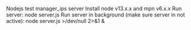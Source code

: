 Nodejs test manager_ips server
Install node v13.x.x and mpn v6.x.x
Run server: node server.js
Run server in background (make sure server in not active): node server.js >/dev/null 2>&1 &
